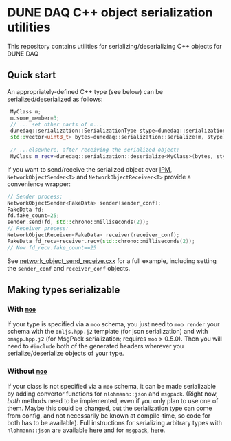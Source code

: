 # DUNE DAQ C++ object serialization utilities

This repository contains utilities for serializing/deserializing C++ objects for DUNE DAQ

## Quick start

An appropriately-defined C++ type (see below) can be serialized/deserialized as follows:

```cpp
 MyClass m;
 m.some_member=3;
 // ... set other parts of m...
 dunedaq::serialization::SerializationType stype=dunedaq::serialization::MsgPack; // or JSON, which is human-readable but slower
 std::vector<uint8_t> bytes=dunedaq::serialization::serialize(m, stype);
 
 // ...elsewhere, after receiving the serialized object:
 MyClass m_recv=dunedaq::serialization::deserialize<MyClass>(bytes, stype);
```

If you want to send/receive the serialized object over [IPM](https://github.com/DUNE-DAQ/ipm), `NetworkObjectSender<T>` and `NetworkObjectReceiver<T>` provide a convenience wrapper:

```cpp
// Sender process:
NetworkObjectSender<FakeData> sender(sender_conf);
FakeData fd;
fd.fake_count=25;
sender.send(fd, std::chrono::milliseconds(2));
// Receiver process:
NetworkObjectReceiver<FakeData> receiver(receiver_conf);
FakeData fd_recv=receiver.recv(std::chrono::milliseconds(2));
// Now fd_recv.fake_count==25
```

See [network_object_send_receive.cxx](./test/apps/network_object_send_receive.cxx) for a full example, including setting the `sender_conf` and `receiver_conf` objects.

## Making types serializable

### With [`moo`](https://github.com/brettviren/moo)

If your type is specified via a `moo` schema, you just need to `moo render` your schema with the `onljs.hpp.j2` template (for json serialization) and with `omsgp.hpp.j2` (for MsgPack serialization; requires `moo` > 0.5.0). Then you will need to `#include` both of the generated headers wherever you serialize/deserialize objects of your type.

### Without [`moo`](https://github.com/brettviren/moo)

If your class is not specified via a `moo` schema, it can be made serializable by adding convertor functions for `nlohmann::json` and `msgpack`. (Right now, _both_ methods need to be implemented, even if you only plan to use one of them. Maybe this could be changed, but the serialization type can come from config, and not necessarily be known at compile-time, so code for both has to be available). Full instructions for serializing arbitrary types with `nlohmann::json` are available [here](https://nlohmann.github.io/json/features/arbitrary_types/) and for `msgpack`, [here](https://github.com/msgpack/msgpack-c/wiki/v2_0_cpp_packer).
